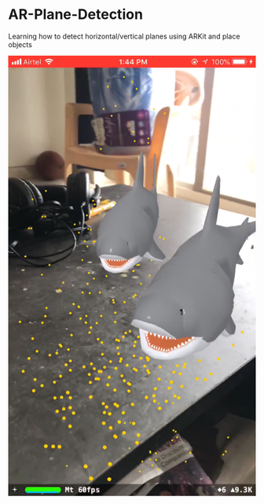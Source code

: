 # AR-Plane-Detection
Learning how to detect horizontal/vertical planes using ARKit and place objects

![alt text](https://github.com/vkyvikash/AR-Plane-Detection/blob/master/SharksOnTable.jpeg)
